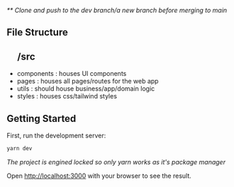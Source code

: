 _** Clone and push to the dev branch/a new branch before merging to main_

## File Structure

<ul> 
<h2> /src </h2>
 <li> components : houses UI components </li>
 <li> pages : houses all pages/routes for the web app </li>
 <li> utils : should house business/app/domain logic </li>
 <li> styles : houses css/tailwind styles </li>
</ul>

## Getting Started
First, run the development server:

```bash
yarn dev
```
*The project is engined locked so only yarn works as it's package manager*

Open [http://localhost:3000](http://localhost:3000) with your browser to see the result.

